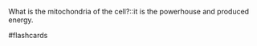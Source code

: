 
What is the mitochondria of the cell?::it is the powerhouse and produced energy.
<!--SR:!2023-08-03,1,230-->

#flashcards

